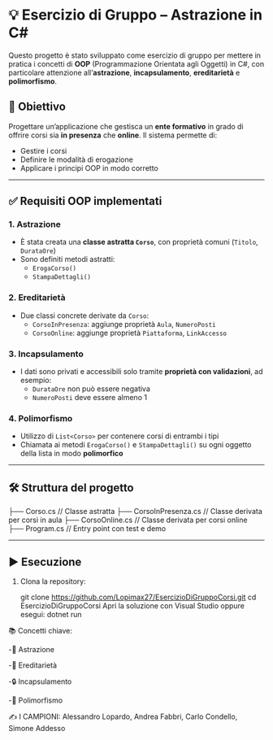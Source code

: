 # 💡 Esercizio di Gruppo – Astrazione in C#

Questo progetto è stato sviluppato come esercizio di gruppo per mettere in pratica i concetti di **OOP** (Programmazione Orientata agli Oggetti) in C#, con particolare attenzione all’**astrazione**, **incapsulamento**, **ereditarietà** e **polimorfismo**.

## 🧠 Obiettivo

Progettare un’applicazione che gestisca un **ente formativo** in grado di offrire corsi sia **in presenza** che **online**. Il sistema permette di:

- Gestire i corsi
- Definire le modalità di erogazione
- Applicare i principi OOP in modo corretto

---

## ✅ Requisiti OOP implementati

### 1. Astrazione
- È stata creata una **classe astratta `Corso`**, con proprietà comuni (`Titolo`, `DurataOre`)
- Sono definiti metodi astratti:
  - `ErogaCorso()`
  - `StampaDettagli()`

### 2. Ereditarietà
- Due classi concrete derivate da `Corso`:
  - `CorsoInPresenza`: aggiunge proprietà `Aula`, `NumeroPosti`
  - `CorsoOnline`: aggiunge proprietà `Piattaforma`, `LinkAccesso`

### 3. Incapsulamento
- I dati sono privati e accessibili solo tramite **proprietà con validazioni**, ad esempio:
  - `DurataOre` non può essere negativa
  - `NumeroPosti` deve essere almeno 1

### 4. Polimorfismo
- Utilizzo di `List<Corso>` per contenere corsi di entrambi i tipi
- Chiamata ai metodi `ErogaCorso()` e `StampaDettagli()` su ogni oggetto della lista in modo **polimorfico**

---

## 🛠️ Struttura del progetto
├── Corso.cs // Classe astratta
├── CorsoInPresenza.cs // Classe derivata per corsi in aula
├── CorsoOnline.cs // Classe derivata per corsi online
├── Program.cs // Entry point con test e demo

---

## ▶️ Esecuzione

1. Clona la repository:

    git clone https://github.com/Lopimax27/EsercizioDiGruppoCorsi.git
    cd EsercizioDiGruppoCorsi
    Apri la soluzione con Visual Studio oppure esegui:
    dotnet run


📚 Concetti chiave:

-🧱 Astrazione

-🔗 Ereditarietà

-🔒 Incapsulamento

-🔁 Polimorfismo

✍️ I CAMPIONI:
Alessandro Lopardo, Andrea Fabbri, Carlo Condello, Simone Addesso